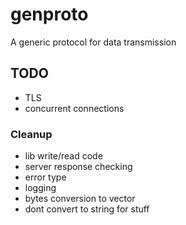 # genproto

A generic protocol for data transmission

## TODO

* TLS
* concurrent connections

### Cleanup

* lib write/read code
* server response checking
* error type
* logging
* bytes conversion to vector
* dont convert to string for stuff

